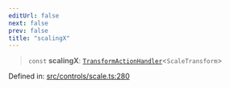 ```yaml
---
editUrl: false
next: false
prev: false
title: "scalingX"
---
```


> `const` **scalingX**: [`TransformActionHandler`](/api/type-aliases/transformactionhandler/)\<`ScaleTransform`\>

Defined in: [src/controls/scale.ts:280](https://github.com/fabricjs/fabric.js/blob/8206f10a405480a7ba988ff6cfdde6412c1f13f8/src/controls/scale.ts#L280)
